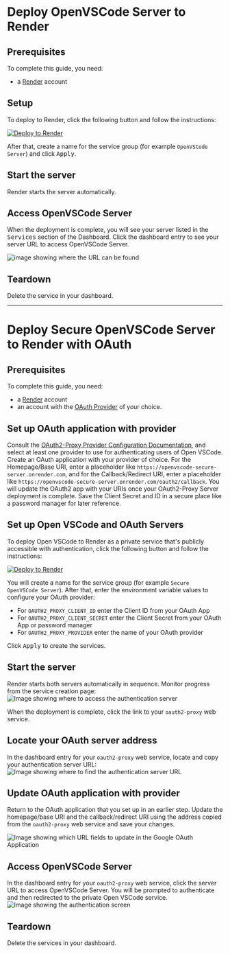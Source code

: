 # Deploy OpenVSCode Server to Render

## Prerequisites

To complete this guide, you need:

- a [Render](https://render.com/) account

## Setup

To deploy to Render, click the following button and follow the instructions:

[![Deploy to Render](https://render.com/images/deploy-to-render-button.svg)](https://render.com/deploy?repo=https://github.com/render-examples/gitpod-openvscode-server)

After that, create a name for the service group (for example `OpenVSCode Server`) and click <kbd>Apply</kbd>.

## Start the server

Render starts the server automatically.

## Access OpenVSCode Server

When the deployment is complete, you will see your server listed in the <kbd>Services</kbd> section of the Dashboard. Click the dashboard entry to see your server URL to access OpenVSCode Server.

![image showing where the URL can be found](https://user-images.githubusercontent.com/36797588/134728867-54de3d3f-31e5-4c08-a239-f6d2babeec7b.png)

## Teardown

Delete the service in your dashboard.

---

# Deploy Secure OpenVSCode Server to Render with OAuth

## Prerequisites

To complete this guide, you need:

- a [Render](https://render.com/) account
- an account with the [OAuth Provider](https://oauth2-proxy.github.io/oauth2-proxy/docs/configuration/oauth_provider) of your choice.

## Set up OAuth application with provider

Consult the [OAuth2-Proxy Provider Configuration Documentation](https://oauth2-proxy.github.io/oauth2-proxy/docs/configuration/oauth_provider/), and select at least one provider to use for authenticating users of Open VSCode. Create an OAuth application with your provider of choice. For the Homepage/Base URI, enter a placeholder like `https://openvscode-secure-server.onrender.com`, and for the Callback/Redirect URI, enter a placeholder like `https://openvscode-secure-server.onrender.com/oauth2/callback`. You will update the OAuth2 app with your URIs once your OAuth2-Proxy Server deployment is complete. Save the Client Secret and ID in a secure place like a password manager for later reference.

## Set up Open VSCode and OAuth Servers

To deploy Open VSCode to Render as a private service that's publicly accessible with authentication, click the following button and follow the instructions:

[![Deploy to Render](https://render.com/images/deploy-to-render-button.svg)](https://render.com/deploy?repo=https://github.com/render-examples/openvscode-with-oauth)

You will create a name for the service group (for example `Secure OpenVSCode Server`). After that, enter the environment variable values to configure your OAuth provider:

- For `OAUTH2_PROXY_CLIENT_ID` enter the Client ID from your OAuth App
- For `OAUTH2_PROXY_CLIENT_SECRET` enter the Client Secret from your OAuth App or password manager
- For `OAUTH2_PROXY_PROVIDER` enter the name of your OAuth provider

Click <kbd>Apply</kbd> to create the services.

## Start the server

Render starts both servers automatically in sequence. Monitor progress from the service creation page:
![Image showing where to access the authentication server](https://user-images.githubusercontent.com/36797588/135170007-814862c9-7d93-42ed-9112-74427066300c.jpeg)

When the deployment is complete, click the link to your `oauth2-proxy` web service.

## Locate your OAuth server address

In the dashboard entry for your `oauth2-proxy` web service, locate and copy your authentication server URL:
![Image showing where to find the authentication server URL](https://user-images.githubusercontent.com/36797588/135170659-c84ed169-72c1-4ed3-a8c7-c685b547bba3.jpeg)

## Update OAuth application with provider

Return to the OAuth application that you set up in an earlier step. Update the homepage/base URI and the callback/redirect URI using the address copied from the `oauth2-proxy` web service and save your changes.

![Image showing which URL fields to update in the Google OAuth Application](https://user-images.githubusercontent.com/36797588/135171263-47f78f3b-2a34-4ae7-a718-5f69250edc8b.jpeg)

## Access OpenVSCode Server

In the dashboard entry for your `oauth2-proxy` web service, click the server URL to access OpenVSCode Server. You will be prompted to authenticate and then redirected to the private Open VSCode service.
![Image showing the authentication screen](https://user-images.githubusercontent.com/36797588/135171787-0434bf26-838c-47a0-9990-0af66a9651f3.jpeg)

## Teardown

Delete the services in your dashboard.
